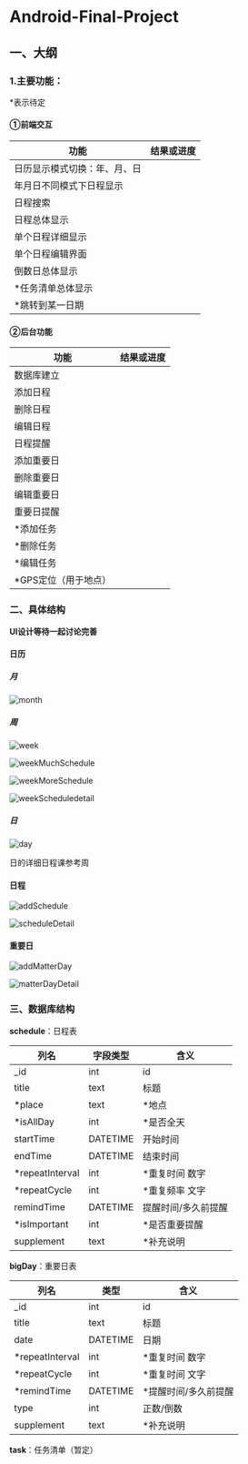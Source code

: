 # Android-Final-Project

## 一、大纲

### 1.主要功能：

*表示待定

#### ①前端交互

| 功能                         | 结果或进度 |
| ---------------------------- | ---------- |
| 日历显示模式切换：年、月、日 |            |
| 年月日不同模式下日程显示     |            |
| 日程搜索                     |            |
| 日程总体显示                 |            |
| 单个日程详细显示             |            |
| 单个日程编辑界面             |            |
| 倒数日总体显示               |            |
| *任务清单总体显示            |            |
| *跳转到某一日期              |            |



#### ②后台功能

| 功能                 | 结果或进度 |
| -------------------- | ---------- |
| 数据库建立           |            |
| 添加日程             |            |
| 删除日程             |            |
| 编辑日程             |            |
| 日程提醒             |            |
| 添加重要日           |            |
| 删除重要日           |            |
| 编辑重要日           |            |
| 重要日提醒           |            |
| *添加任务            |            |
| *删除任务            |            |
| *编辑任务            |            |
| *GPS定位（用于地点） |            |



### 二、具体结构

**UI设计等待一起讨论完善**

#### 日历

##### 月

![month](.\UI\month.jpg)

##### 周

![week](.\UI\week.jpg)

![weekMuchSchedule](.\UI\weekMuchSchedule.jpg)

![weekMoreSchedule](.\UI\weekMoreSchedule.jpg)

![weekScheduledetail](.\UI\weekScheduledetail.jpg)

##### 日

![day](.\UI\day.jpg)

日的详细日程课参考周

#### 日程

![addSchedule](.\UI\addSchedule.jpg)

![scheduleDetail](.\UI\scheduleDetail.jpg)

#### 重要日

![addMatterDay](.\UI\addMatterDay.jpg)

![matterDayDetail](.\UI\matterDayDetail.jpg)

### 三、数据库结构

**schedule**：日程表

| 列名            | 字段类型 | 含义                |
| --------------- | -------- | ------------------- |
| _id             | int      | id                  |
| title           | text     | 标题                |
| *place          | text     | *地点               |
| *isAllDay       | int      | *是否全天           |
| startTime       | DATETIME | 开始时间            |
| endTime         | DATETIME | 结束时间            |
| *repeatInterval | int      | *重复时间 数字      |
| *repeatCycle    | int      | *重复频率 文字      |
| remindTime      | DATETIME | 提醒时间/多久前提醒 |
| *isImportant    | int      | *是否重要提醒       |
| supplement      | text     | *补充说明           |

**bigDay**：重要日表

| 列名            | 类型     | 含义                 |
| --------------- | -------- | -------------------- |
| _id             | int      | id                   |
| title           | text     | 标题                 |
| date            | DATETIME | 日期                 |
| *repeatInterval | int      | *重复时间 数字       |
| *repeatCycle    | int      | *重复时间 文字       |
| *remindTime     | DATETIME | *提醒时间/多久前提醒 |
| type            | int      | 正数/倒数            |
| supplement      | text     | *补充说明            |

**task**：任务清单（暂定）
